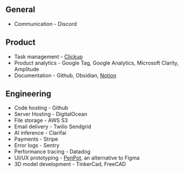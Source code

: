 ## General
- Communication - Discord
## Product
- Task management - [Clickup](https://sharing.clickup.com/9012474052/b/h/6-901205584063-2/1e4eca11616a9eb)
- Product analytics - Google Tag, Google Analytics, Microsoft Clarity, Amplitude
- Documentation - Github, Obsidian, [Notion](https://gratheon.notion.site/Gratheon-fdac3638d55542ddb073ae90537cd5b5?pvs=74)

## Engineering
- Code hosting - Github
- Server Hosting - DigitalOcean
- File storage - AWS S3
- Email delivery - Twilio Sendgrid
- AI inference - Clarifai
- Payments - Stripe
- Error logs - Sentry
- Performance tracing - Datadog
- UI/UX prototyping - [PenPot](https://design.penpot.app/), an alternative to Figma
- 3D model development - TinkerCad, FreeCAD